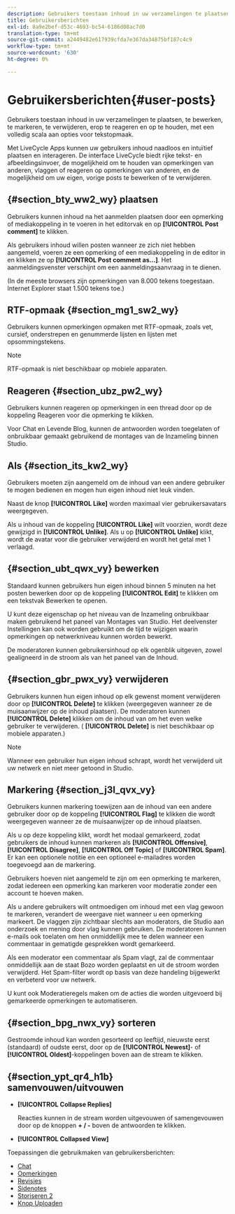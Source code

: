 ```yaml
---
description: Gebruikers toestaan inhoud in uw verzamelingen te plaatsen, te bewerken, te markeren, te verwijderen, erop te reageren en op te houden, met een volledig scala aan opties voor tekstopmaak.
title: Gebruikersberichten
exl-id: 8a9e2bef-d53c-4693-bc54-6186d08ac7d0
translation-type: tm+mt
source-git-commit: a2449482e617939cfda7e367da34875bf187c4c9
workflow-type: tm+mt
source-wordcount: '630'
ht-degree: 0%

---
```


# Gebruikersberichten{#user-posts}

Gebruikers toestaan inhoud in uw verzamelingen te plaatsen, te bewerken, te markeren, te verwijderen, erop te reageren en op te houden, met een volledig scala aan opties voor tekstopmaak.

Met LiveCycle Apps kunnen uw gebruikers inhoud naadloos en intuïtief plaatsen en interageren. De interface LiveCycle biedt rijke tekst- en afbeeldingsinvoer, de mogelijkheid om te houden van opmerkingen van anderen, vlaggen of reageren op opmerkingen van anderen, en de mogelijkheid om uw eigen, vorige posts te bewerken of te verwijderen.

## {#section_bty_ww2_wy} plaatsen

Gebruikers kunnen inhoud na het aanmelden plaatsen door een opmerking of mediakoppeling in te voeren in het editorvak en op **[!UICONTROL Post comment]** te klikken.

Als gebruikers inhoud willen posten wanneer ze zich niet hebben aangemeld, voeren ze een opmerking of een mediakoppeling in de editor in en klikken ze op **[!UICONTROL Post comment as…]**. Het aanmeldingsvenster verschijnt om een aanmeldingsaanvraag in te dienen.

(In de meeste browsers zijn opmerkingen van 8.000 tekens toegestaan. Internet Explorer staat 1.500 tekens toe.)

## RTF-opmaak {#section_mg1_sw2_wy}

Gebruikers kunnen opmerkingen opmaken met RTF-opmaak, zoals vet, cursief, onderstrepen en genummerde lijsten en lijsten met opsommingstekens.

>[!NOTE]
>
>RTF-opmaak is niet beschikbaar op mobiele apparaten.

## Reageren {#section_ubz_pw2_wy}

Gebruikers kunnen reageren op opmerkingen in een thread door op de koppeling Reageren voor die opmerking te klikken.

Voor Chat en Levende Blog, kunnen de antwoorden worden toegelaten of onbruikbaar gemaakt gebruikend de montages van de Inzameling binnen Studio.

## Als {#section_its_kw2_wy}

Gebruikers moeten zijn aangemeld om de inhoud van een andere gebruiker te mogen bedienen en mogen hun eigen inhoud niet leuk vinden.

Naast de knop **[!UICONTROL Like]** worden maximaal vier gebruikersavatars weergegeven.

Als u inhoud van de koppeling **[!UICONTROL Like]** wilt voorzien, wordt deze gewijzigd in **[!UICONTROL Unlike]**. Als u op **[!UICONTROL Unlike]** klikt, wordt de avatar voor die gebruiker verwijderd en wordt het getal met 1 verlaagd.

## {#section_ubt_qwx_vy} bewerken

Standaard kunnen gebruikers hun eigen inhoud binnen 5 minuten na het posten bewerken door op de koppeling **[!UICONTROL Edit]** te klikken om een tekstvak Bewerken te openen.

U kunt deze eigenschap op het niveau van de Inzameling onbruikbaar maken gebruikend het paneel van Montages van Studio. Het deelvenster Instellingen kan ook worden gebruikt om de tijd te wijzigen waarin opmerkingen op netwerkniveau kunnen worden bewerkt.

De moderatoren kunnen gebruikersinhoud op elk ogenblik uitgeven, zowel gealigneerd in de stroom als van het paneel van de Inhoud.

## {#section_gbr_pwx_vy} verwijderen

Gebruikers kunnen hun eigen inhoud op elk gewenst moment verwijderen door op **[!UICONTROL Delete]** te klikken (weergegeven wanneer ze de muisaanwijzer op de inhoud plaatsen). De moderatoren kunnen **[!UICONTROL Delete]** klikken om de inhoud van om het even welke gebruiker te verwijderen. ( **[!UICONTROL Delete]** is niet beschikbaar op mobiele apparaten.)

>[!NOTE]
>
>Wanneer een gebruiker hun eigen inhoud schrapt, wordt het verwijderd uit uw netwerk en niet meer getoond in Studio.

## Markering {#section_j3l_qvx_vy}

Gebruikers kunnen markering toewijzen aan de inhoud van een andere gebruiker door op de koppeling **[!UICONTROL Flag]** te klikken die wordt weergegeven wanneer ze de muisaanwijzer op de inhoud plaatsen.

Als u op deze koppeling klikt, wordt het modaal gemarkeerd, zodat gebruikers de inhoud kunnen markeren als **[!UICONTROL Offensive]**, **[!UICONTROL Disagree]**, **[!UICONTROL Off Topic]** of **[!UICONTROL Spam]**. Er kan een optionele notitie en een optioneel e-mailadres worden toegevoegd aan de markering.

Gebruikers hoeven niet aangemeld te zijn om een opmerking te markeren, zodat iedereen een opmerking kan markeren voor moderatie zonder een account te hoeven maken.

Als u andere gebruikers wilt ontmoedigen om inhoud met een vlag gewoon te markeren, verandert de weergave niet wanneer u een opmerking markeert. De vlaggen zijn zichtbaar slechts aan moderators, die Studio aan onderzoek en mening door vlag kunnen gebruiken. De moderatoren kunnen e-mails ook toelaten om hen onmiddellijk mee te delen wanneer een commentaar in gematigde gesprekken wordt gemarkeerd.

Als een moderator een commentaar als Spam vlagt, zal de commentaar onmiddellijk aan de staat Bozo worden geplaatst en uit de stroom worden verwijderd. Het Spam-filter wordt op basis van deze handeling bijgewerkt en verbeterd voor uw netwerk.

U kunt ook Moderatieregels maken om de acties die worden uitgevoerd bij gemarkeerde opmerkingen te automatiseren.

## {#section_bpg_nwx_vy} sorteren

Gestroomde inhoud kan worden gesorteerd op leeftijd, nieuwste eerst (standaard) of oudste eerst, door op de **[!UICONTROL Newest]**- of **[!UICONTROL Oldest]**-koppelingen boven aan de stream te klikken.

## {#section_ypt_qr4_h1b} samenvouwen/uitvouwen

* **[!UICONTROL Collapse Replies]**

   Reacties kunnen in de stream worden uitgevouwen of samengevouwen door op de knoppen **+ / -** boven de antwoorden te klikken.

* **[!UICONTROL Collapsed View]**



Toepassingen die gebruikmaken van gebruikersberichten:

* [Chat](/help/using/c-about-apps/c-chat-app/c-chat-app.md#c_chat_app)
* [Opmerkingen](/help/using/c-about-apps/c-comments/c-comments.md)
* [Revisies](/help/using/c-about-apps/c-reviews-app/c-reviews-app.md#c_reviews_app)
* [Sidenotes](/help/using/c-about-apps/c-sidenotes-app/c-sidenotes-app.md#c_sidenotes_app)
* [Storiseren 2](/help/using/c-about-apps/c-storify2/c-storify2.md#c_storify2)
* [Knop Uploaden](/help/using/c-about-apps/c-upload-button-app/c-upload-button-app.md#c_upload_button_app)
